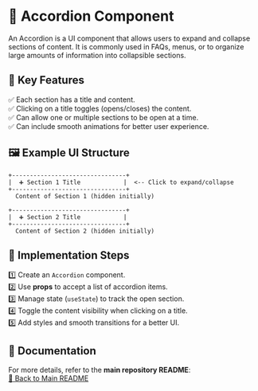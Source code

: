 # 📌 Accordion Component  

An Accordion is a UI component that allows users to expand and collapse sections of content. It is commonly used in FAQs, menus, or to organize large amounts of information into collapsible sections.  

## 🎯 Key Features  
✅ Each section has a title and content.  
✅ Clicking on a title toggles (opens/closes) the content.  
✅ Can allow one or multiple sections to be open at a time.  
✅ Can include smooth animations for better user experience.  

## 🖼️ Example UI Structure  
```
+--------------------------------+
|  ➕ Section 1 Title            |  <-- Click to expand/collapse
+--------------------------------+
  Content of Section 1 (hidden initially)

+--------------------------------+
|  ➕ Section 2 Title            |
+--------------------------------+
  Content of Section 2 (hidden initially)
```

## 🔧 Implementation Steps  
1️⃣ Create an `Accordion` component.  
2️⃣ Use **props** to accept a list of accordion items.  
3️⃣ Manage state (`useState`) to track the open section.  
4️⃣ Toggle the content visibility when clicking on a title.  
5️⃣ Add styles and smooth transitions for a better UI.  

## 📖 Documentation  
For more details, refer to the **main repository README**:  
[🔗 Back to Main README](../../README.md)